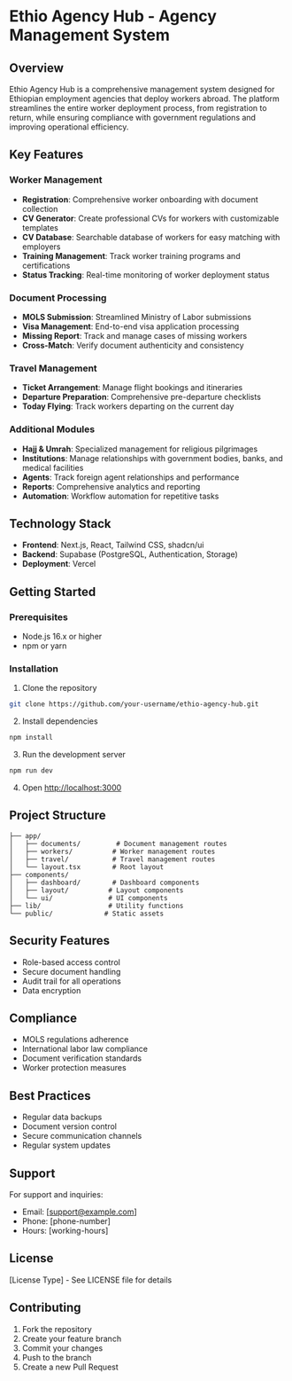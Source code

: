 # Ethio Agency Hub - Agency Management System

## Overview

Ethio Agency Hub is a comprehensive management system designed for Ethiopian employment agencies that deploy workers abroad. The platform streamlines the entire worker deployment process, from registration to return, while ensuring compliance with government regulations and improving operational efficiency.

## Key Features

### Worker Management
- **Registration**: Comprehensive worker onboarding with document collection
- **CV Generator**: Create professional CVs for workers with customizable templates
- **CV Database**: Searchable database of workers for easy matching with employers
- **Training Management**: Track worker training programs and certifications
- **Status Tracking**: Real-time monitoring of worker deployment status

### Document Processing
- **MOLS Submission**: Streamlined Ministry of Labor submissions
- **Visa Management**: End-to-end visa application processing
- **Missing Report**: Track and manage cases of missing workers
- **Cross-Match**: Verify document authenticity and consistency

### Travel Management
- **Ticket Arrangement**: Manage flight bookings and itineraries
- **Departure Preparation**: Comprehensive pre-departure checklists
- **Today Flying**: Track workers departing on the current day

### Additional Modules
- **Hajj & Umrah**: Specialized management for religious pilgrimages
- **Institutions**: Manage relationships with government bodies, banks, and medical facilities
- **Agents**: Track foreign agent relationships and performance
- **Reports**: Comprehensive analytics and reporting
- **Automation**: Workflow automation for repetitive tasks

## Technology Stack

- **Frontend**: Next.js, React, Tailwind CSS, shadcn/ui
- **Backend**: Supabase (PostgreSQL, Authentication, Storage)
- **Deployment**: Vercel

## Getting Started

### Prerequisites
- Node.js 16.x or higher
- npm or yarn

### Installation

1. Clone the repository
```bash
git clone https://github.com/your-username/ethio-agency-hub.git
```

2. Install dependencies
```bash
npm install
```

3. Run the development server
```bash
npm run dev
```

4. Open [http://localhost:3000](http://localhost:3000)

## Project Structure

```
├── app/
│   ├── documents/         # Document management routes
│   ├── workers/          # Worker management routes
│   ├── travel/           # Travel management routes
│   └── layout.tsx        # Root layout
├── components/
│   ├── dashboard/        # Dashboard components
│   ├── layout/          # Layout components
│   └── ui/              # UI components
├── lib/                 # Utility functions
└── public/             # Static assets
```

## Security Features

- Role-based access control
- Secure document handling
- Audit trail for all operations
- Data encryption

## Compliance

- MOLS regulations adherence
- International labor law compliance
- Document verification standards
- Worker protection measures

## Best Practices

- Regular data backups
- Document version control
- Secure communication channels
- Regular system updates

## Support

For support and inquiries:
- Email: [support@example.com]
- Phone: [phone-number]
- Hours: [working-hours]

## License

[License Type] - See LICENSE file for details

## Contributing

1. Fork the repository
2. Create your feature branch
3. Commit your changes
4. Push to the branch
5. Create a new Pull Request